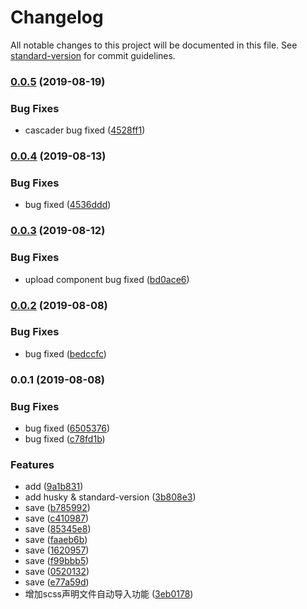 # Changelog

All notable changes to this project will be documented in this file. See [standard-version](https://github.com/conventional-changelog/standard-version) for commit guidelines.

### [0.0.5](https://github.com/kaola-fed/rds-vue/compare/v0.0.4...v0.0.5) (2019-08-19)


### Bug Fixes

* cascader bug fixed ([4528ff1](https://github.com/kaola-fed/rds-vue/commit/4528ff1))

### [0.0.4](https://github.com/kaola-fed/rds-vue/compare/v0.0.3...v0.0.4) (2019-08-13)


### Bug Fixes

* bug fixed ([4536ddd](https://github.com/kaola-fed/rds-vue/commit/4536ddd))

### [0.0.3](https://github.com/kaola-fed/rds-vue/compare/v0.0.2...v0.0.3) (2019-08-12)


### Bug Fixes

* upload component bug fixed ([bd0ace6](https://github.com/kaola-fed/rds-vue/commit/bd0ace6))

### [0.0.2](https://github.com/kaola-fed/rds-vue/compare/v0.0.1...v0.0.2) (2019-08-08)


### Bug Fixes

* bug fixed ([bedccfc](https://github.com/kaola-fed/rds-vue/commit/bedccfc))

### 0.0.1 (2019-08-08)


### Bug Fixes

* bug fixed ([6505376](https://github.com/kaola-fed/rds-vue/commit/6505376))
* bug fixed ([c78fd1b](https://github.com/kaola-fed/rds-vue/commit/c78fd1b))


### Features

* add ([9a1b831](https://github.com/kaola-fed/rds-vue/commit/9a1b831))
* add husky & standard-version ([3b808e3](https://github.com/kaola-fed/rds-vue/commit/3b808e3))
* save ([b785992](https://github.com/kaola-fed/rds-vue/commit/b785992))
* save ([c410987](https://github.com/kaola-fed/rds-vue/commit/c410987))
* save ([85345e8](https://github.com/kaola-fed/rds-vue/commit/85345e8))
* save ([faaeb6b](https://github.com/kaola-fed/rds-vue/commit/faaeb6b))
* save ([1620957](https://github.com/kaola-fed/rds-vue/commit/1620957))
* save ([f99bbb5](https://github.com/kaola-fed/rds-vue/commit/f99bbb5))
* save ([0520132](https://github.com/kaola-fed/rds-vue/commit/0520132))
* save ([e77a59d](https://github.com/kaola-fed/rds-vue/commit/e77a59d))
* 增加scss声明文件自动导入功能 ([3eb0178](https://github.com/kaola-fed/rds-vue/commit/3eb0178))
